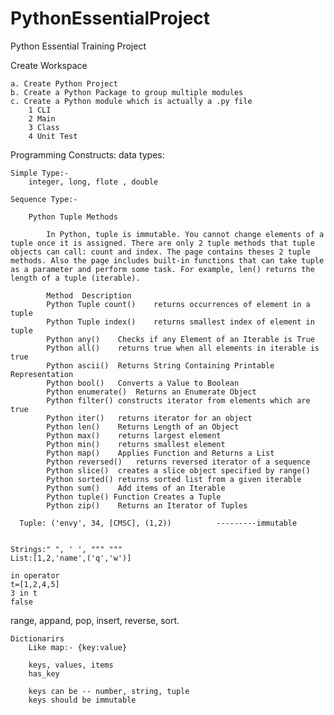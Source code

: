 # PythonEssentialProject
Python Essential Training Project

Create Workspace

    a. Create Python Project
    b. Create a Python Package to group multiple modules
    c. Create a Python module which is actually a .py file
        1 CLI
        2 Main
        3 Class
        4 Unit Test


Programming Constructs: data types:
    
    Simple Type:-
        integer, long, flote , double
        
    Sequence Type:-
    
        Python Tuple Methods
    
            In Python, tuple is immutable. You cannot change elements of a tuple once it is assigned. There are only 2 tuple methods that tuple objects can call: count and index. The page contains theses 2 tuple methods. Also the page includes built-in functions that can take tuple as a parameter and perform some task. For example, len() returns the length of a tuple (iterable).
      
            Method	Description
            Python Tuple count()	returns occurrences of element in a tuple
            Python Tuple index()	returns smallest index of element in tuple
            Python any()	Checks if any Element of an Iterable is True
            Python all()	returns true when all elements in iterable is true
            Python ascii()	Returns String Containing Printable Representation
            Python bool()	Converts a Value to Boolean
            Python enumerate()	Returns an Enumerate Object
            Python filter()	constructs iterator from elements which are true
            Python iter()	returns iterator for an object
            Python len()	Returns Length of an Object
            Python max()	returns largest element
            Python min()	returns smallest element
            Python map()	Applies Function and Returns a List
            Python reversed()	returns reversed iterator of a sequence
            Python slice()	creates a slice object specified by range()
            Python sorted()	returns sorted list from a given iterable
            Python sum()	Add items of an Iterable
            Python tuple() Function	Creates a Tuple
            Python zip()	Returns an Iterator of Tuples
  
      Tuple: ('envy', 34, [CMSC], (1,2))          ---------immutable


    Strings:" ", ' ', """ """
    List:[1,2,'name',('q','w')]

    in operator
    t=[1,2,4,5]
    3 in t
    false

   range,
   appand,
   pop,
   insert,
   reverse,
   sort.


    Dictionarirs
        Like map:- {key:value}
        
        keys, values, items
        has_key
        
        keys can be -- number, string, tuple 
        keys should be immutable
        
        
    